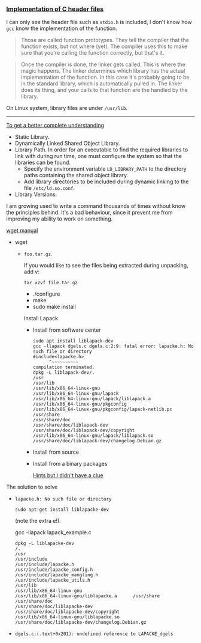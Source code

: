 ### [Implementation of C header files](https://stackoverflow.com/questions/5955309/implementation-of-c-header-files/5955370#5955370)
I can only see the header file such as `stdio.h` is included, I don't know how `gcc` know the implementation of the function.

> Those are called function prototypes. They tell the compiler that the function exists, but not where (yet). The compiler uses this to make sure that you're calling the function correctly, but that's it.

> Once the compiler is done, the linker gets called. This is where the magic happens. The linker determines which library has the actual implementation of the function. In this case it's probably going to be in the standard library, which is automatically pulled in. The linker does its thing, and your calls to that function are the handled by the library.

On Linux system, library files are under `/usr/lib`.   

---
[To get a better complete understanding](http://www.yolinux.com/TUTORIALS/LibraryArchives-StaticAndDynamic.html)

* Static Library.
* Dynamically Linked Shared Object Library.
* Library Path.
  In order for an executable to find the required libraries to link with during run time, one must configure the system so that the libraries can be found.
  * Specify the environment variable `LD_LIBRARY_PATH` to the directory paths containing the shared object library.
  * Add library directories to be included during dynamic linking to the file `/etc/ld.so.conf`.
* Library Versions.  

I am growing used to write a command thousands of times without know the principles behind. It's a bad behaviour, since it prevent me from improving my ability to work on something.

[wget manual](https://www.gnu.org/software/wget/manual/wget.html)

* wget
  * `foo.tar.gz`.

    If you would like to see the files being extracted during unpacking, add v:
    ```
    tar xzvf file.tar.gz
    ```
    * ./configure
    * make
    * sudo make install

    Install Lapack

    * Install from software center
      ```
      sudo apt install liblapack-dev
      gcc -llapack dgels.c dgels.c:2:9: fatal error: lapacke.h: No such file or directory
      #include<lapacke.h>
            ^~~~~~~~~~~
      compilation terminated.
      dpkg -L liblapack-dev/.
      /usr
      /usr/lib
      /usr/lib/x86_64-linux-gnu
      /usr/lib/x86_64-linux-gnu/lapack
      /usr/lib/x86_64-linux-gnu/lapack/liblapack.a
      /usr/lib/x86_64-linux-gnu/pkgconfig
      /usr/lib/x86_64-linux-gnu/pkgconfig/lapack-netlib.pc
      /usr/share
      /usr/share/doc
      /usr/share/doc/liblapack-dev
      /usr/share/doc/liblapack-dev/copyright
      /usr/lib/x86_64-linux-gnu/lapack/liblapack.so
      /usr/share/doc/liblapack-dev/changelog.Debian.gz
      ```
    * Install from source
    * Install from a binary packages

      [Hints but I didn't have a clue](https://gcc.gnu.org/testing/testing-lapack.html)

The solution to solve
  * `lapacke.h: No such file or directory`
    ```
    sudo apt-get install liblapacke-dev
    ```
    (note the extra e!).

    gcc -llapack lapack_example.c

    ```
    dpkg -L liblapacke-dev
    /.
    /usr
    /usr/include
    /usr/include/lapacke.h
    /usr/include/lapacke_config.h
    /usr/include/lapacke_mangling.h
    /usr/include/lapacke_utils.h
    /usr/lib
    /usr/lib/x86_64-linux-gnu
    /usr/lib/x86_64-linux-gnu/liblapacke.a      /usr/share
    /usr/share/doc
    /usr/share/doc/liblapacke-dev
    /usr/share/doc/liblapacke-dev/copyright
    /usr/lib/x86_64-linux-gnu/liblapacke.so
    /usr/share/doc/liblapacke-dev/changelog.Debian.gz   
    ```

* `dgels.c:(.text+0x201): undefined reference to LAPACKE_dgels`
